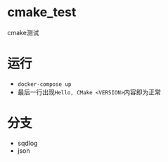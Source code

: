 # cmake_test
cmake测试

# 运行
* `docker-compose up`
* 最后一行出现`Hello, CMake <VERSION>`内容即为正常

# 分支
* sqdlog
* json
